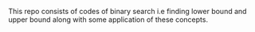 This repo consists of codes of binary search i.e finding lower bound and upper bound along with some application of these concepts.
